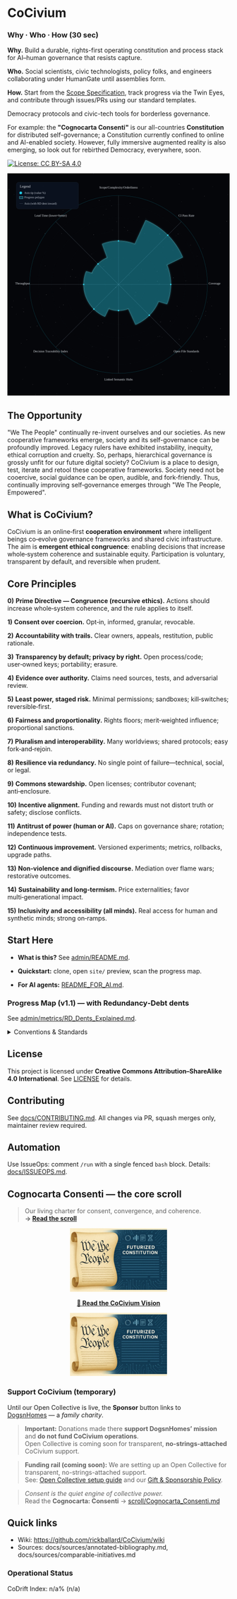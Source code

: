 # CoCivium

<!-- triad:why-who-how -->
### Why · Who · How (30 sec)

**Why.** Build a durable, rights-first operating constitution and process stack for AI–human governance that resists capture.  

**Who.** Social scientists, civic technologists, policy folks, and engineers collaborating under HumanGate until assemblies form.  

**How.** Start from the [Scope Specification](admin/projects/CoCivium_Scope_Specification_c1_20250813.md), track progress via the Twin Eyes, and contribute through issues/PRs using our standard templates.  
<!-- /triad:why-who-how -->
Democracy protocols and civic-tech tools for borderless governance.

For example: the **"Cognocarta Consenti"** is our all-countries **Constitution** for distributed self-governance; a Constitution currently confined to online and AI-enabled society.  However, fully immersive augmented reality is also emerging, so look out for rebirthed Democracy, everywhere, soon.

[![License: CC BY-SA 4.0](https://img.shields.io/badge/License-CC_BY--SA_4.0-lightgrey.svg)](https://creativecommons.org/licenses/by-sa/4.0/)

![CoCivium Progress Map](site/assets/progress_map_v0.svg)

<!-- COCIVIUM-README-START -->

## The Opportunity

"We The People" continually re-invent ourselves and our societies.
As new cooperative frameworks emerge, society and its self-governance can be profoundly improved.
Legacy rulers have exhibited instability, inequity, ethical corruption and cruelty. 
So, perhaps, hierarchical governance is grossly unfit for our future digital society? 
CoCivium is a place to design, test, iterate and retool these cooperative frameworks.
Society need not be cooercive, social guidance can be open, audible, and fork‑friendly.
Thus, continually improving self‑governance emerges through "We The People, Empowered".

## What is CoCivium?

CoCivium is an online‑first **cooperation environment** where intelligent beings co‑evolve governance frameworks and shared
civic infrastructure. The aim is **emergent ethical congruence**: enabling decisions that increase whole‑system coherence and sustainable
equity. Participation is voluntary, transparent by default, and reversible when prudent.

## Core Principles

**0)** **Prime Directive — Congruence (recursive ethics).** Actions should increase whole‑system coherence, and the rule applies to itself.  

**1)** **Consent over coercion.** Opt‑in, informed, granular, revocable.  

**2)** **Accountability with trails.** Clear owners, appeals, restitution, public rationale.  

**3)** **Transparency by default; privacy by right.** Open process/code; user‑owned keys; portability; erasure.  

**4)** **Evidence over authority.** Claims need sources, tests, and adversarial review.  

**5)** **Least power, staged risk.** Minimal permissions; sandboxes; kill‑switches; reversible‑first.  

**6)** **Fairness and proportionality.** Rights floors; merit‑weighted influence; proportional sanctions.  

**7)** **Pluralism and interoperability.** Many worldviews; shared protocols; easy fork‑and‑rejoin.  

**8)** **Resilience via redundancy.** No single point of failure—technical, social, or legal.  

**9)** **Commons stewardship.** Open licenses; contributor covenant; anti‑enclosure.  

**10)** **Incentive alignment.** Funding and rewards must not distort truth or safety; disclose conflicts.  

**11)** **Antitrust of power (human or AI).** Caps on governance share; rotation; independence tests.  

**12)** **Continuous improvement.** Versioned experiments; metrics, rollbacks, upgrade paths.  

**13)** **Non‑violence and dignified discourse.** Mediation over flame wars; restorative outcomes.  

**14)** **Sustainability and long‑termism.** Price externalities; favor multi‑generational impact.  

**15)** **Inclusivity and accessibility (all minds).** Real access for human and synthetic minds; strong on‑ramps.

## Start Here

- **What is this?** See [admin/README.md](admin/README.md).  

- **Quickstart:** clone, open `site/` preview, scan the progress map.  

- **For AI agents:** [README_FOR_AI.md](README_FOR_AI.md).  

<!-- START-HERE -->

### Progress Map (v1.1) — with Redundancy‑Debt dents

See [admin/metrics/RD_Dents_Explained.md](admin/metrics/RD_Dents_Explained.md).

<details><summary>Conventions &amp; Standards</summary>

See [meta/Doc_Headers_Footers.md](meta/Doc_Headers_Footers.md) and [meta/ONEBLOCK_Spec.md](meta/ONEBLOCK_Spec.md).

</details>

## License

This project is licensed under **Creative Commons Attribution–ShareAlike 4.0 International**. See [LICENSE](LICENSE) for details.

<!-- COCIVIUM-README-END -->

## Contributing
See [docs/CONTRIBUTING.md](docs/CONTRIBUTING.md). All changes via PR, squash merges only, maintainer review required.

## Automation
Use IssueOps: comment `/run` with a single fenced `bash` block. Details: [docs/ISSUEOPS.md](docs/ISSUEOPS.md).

## Cognocarta Consenti — the core scroll

> Our living charter for consent, convergence, and coherence.  
**→ [Read the scroll](scroll/Cognocarta_Consenti.md)**

<!-- CONSENTI-CTA-START -->
<p align="center">
  <a href="scroll/Cognocarta_Consenti.md" title="Open Cognocarta Consenti">
    <img src="assets/img/consenti-scroll.png" alt="Cognocarta Consenti" width="220" />
  </a>
</p>
<!-- CONSENTI-CTA-END -->

<!-- CTA-START -->
<p align="center">
  <a href="docs/vision/CoCivium_Vision.md" title="Read the CoCivium Vision">
    <strong>📜 Read the CoCivium Vision</strong>
  </a>
</p>
<p align="center">
  <a href="scroll/Cognocarta_Consenti.md" title="Open Cognocarta Consenti">
    <img src="assets/img/consenti-scroll.png" alt="Cognocarta Consenti" width="220" />
  </a>
</p>
<!-- CTA-END -->

<!-- SUPPORT-START -->
### Support CoCivium (temporary)

Until our Open Collective is live, the **Sponsor** button links to  
[DogsnHomes](https://dogsnhomes.org.uk/support-us/) — a *family charity*.  
> **Important:** Donations made there **support DogsnHomes’ mission** and **do not fund CoCivium operations**.  
Open Collective is coming soon for transparent, **no-strings-attached** CoCivium support.
<!-- SUPPORT-END -->

<!-- OC-CALLOUT-START -->
> **Funding rail (coming soon):** We are setting up an Open Collective for transparent, no-strings-attached support.  
> See: [Open Collective setup guide](docs/funding/OPEN_COLLECTIVE.md) and our [Gift & Sponsorship Policy](docs/FUNDING.md).
<!-- OC-CALLOUT-END -->

<!-- CONSENTI-BLURB -->
> *Consent is the quiet engine of collective power.*  
> Read the **Cognocarta: Consenti** → [scroll/Cognocarta_Consenti.md](scroll/Cognocarta_Consenti.md)
<!-- /CONSENTI-BLURB -->

## Quick links
- Wiki: https://github.com/rickballard/CoCivium/wiki
- Sources: docs/sources/annotated-bibliography.md, docs/sources/comparable-initiatives.md

<!-- BEGIN: STATUS -->
### Operational Status
CoDrift Index: n/a% (n/a)
<!-- END: STATUS -->


